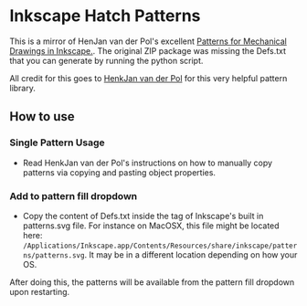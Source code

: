 # Inkscape Hatch Patterns

This is a mirror of HenJan van der Pol's excellent [Patterns for Mechanical Drawings in Inkscape.](https://inkscape.org/~henkjan_nl/%E2%98%85patterns-for-mechanical-drawings-in-inkscape). The original ZIP package was missing the Defs.txt that you can generate by running the python script.

All credit for this goes to [HenkJan van der Pol](https://inkscape.org/~henkjan_nl/) for this very helpful pattern library.

## How to use

### Single Pattern Usage
- Read HenkJan van der Pol's instructions on how to manually copy patterns via copying and pasting object properties.

### Add to pattern fill dropdown
- Copy the content of Defs.txt inside the <defs> tag of Inkscape's built in patterns.svg file. For instance on MacOSX, this file might be located here: ```/Applications/Inkscape.app/Contents/Resources/share/inkscape/patterns/patterns.svg```. It may be in a different location depending on how your OS.

After doing this, the patterns will be available from the pattern fill dropdown upon restarting.
